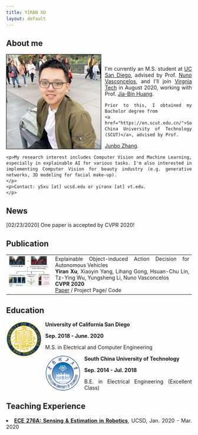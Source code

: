 ```yaml
---
title: YIRAN XU
layout: default
---
```



<div id="about" class="col-md-9" style="text-align:justify">
    <h2>About me</h2>
	<div>
	<img class="pull left" src="images/yiran.JPG" width="256px" alt="" style="float: left; margin-right: 10px; border:1px solid black"><br>
	</div>
	<p>I'm currently an M.S. student at <a
		href="http://www.ece.ucsd.edu/">UC San Diego</a>, advised by Prof. <a
		href="http://www.svcl.ucsd.edu/~nuno/">Nuno Vasconcelos</a>, 
	and I'll join <a href="http://vt.edu/">Virgnia Tech</a> in August 2020, working with Prof. <a 
		href="https://filebox.ece.vt.edu/~jbhuang/">Jia-Bin Huang</a>.
	
	Prior to this, I obtained my Bachelor degree from 
	<a href="https://en.scut.edu.cn/">South China University of Technology (SCUT)</a>, advised by Prof. 
<a href="https://web.stanford.edu/group/sdgc/scholarjbz.html">Junbo Zhang</a>.
	</p>

	<p>My research interest includes Computer Vision and Machine Learning, especially in explainable AI for various tasks. I'm also interested in implementing Computer Vision for beauty industry (e.g. generative networks, 3D modeling for facial make-up).
	</p>
	<p>Contact: y5xu [at] ucsd.edu or yiranx [at] vt.edu.
	</p>
</div>

<div id="news" class='col-md-9' style="text-align:justify">
    <h2>News</h2>
	<p>[02/23/2020] One paper is accepted by CVPR 2020!
	</p>
</div>

<div id="publication" class="col-md-10" style="text-align:justify">
    <h2>Publication</h2>
	<div class="pub">
	    <table width="100%" border="0">
		<tr>
		    <td width="25%" valign="top">
                        <a href="images/xoia.png" class="image"><img src="images/xoia.png" width="300px" alt=""></a>
                    </td>
		    <td width="75%">
                        <div >Explainable Object-induced Action Decision for Autonomous Vehicles</div>
                        <div>
			    <span><b>Yiran Xu</b></span>,
                            <span> Xiaoyin Yang, Lihang Gong, Hsuan-Chu Lin, Tz-Ying Wu, Yungsheng Li, Nuno Vasconcelos</span>
                        </div>
                        <div>
                            <span class="tag"><b>CVPR 2020</b></span>
                            <div>
                                <span class="tag"><a href="https://arxiv.org/abs/2003.09405">Paper</a></span> /
                                <span class="tag"><a >Project Page</a></span>/
				<span class="tag"><a > Code</a></span> 
                            </div>
                        </div>
                    </td>
		</tr>
	    </table>
	</div>
</div>

<div id="education" class="col-md-10" style="text-align:justify">
        <h2>Education</h2>
        <div class="media">
                <span class="pull-left"><img src="./images/ucsd_seal.png"
                                             width="96px" height="96px" style="float: left; margin-right: 10px"/></span>
            <div class="media-body">
                <p><b>University of California San Diego</b></p>
                <span style="font-weight: bold">Sep. 2018 - June. 2020</span>
                <p>M.S. in Electrical and Computer Engineering</p>
            </div>
        </div>
        <div class="media">
                <span class="pull-left"><img src="./images/scut_seal.png"
                                             width="96px" height="96px" style="float: left; margin-right: 10px"/></span>
            <div class="media-body">
                <p><b>South China University of Technology</b></p>
                <span style="font-weight:bold">Sep. 2014 - Jul. 2018</span>
                <p>B.E. in Electrical Engineering (Excellent Class)</p>
            </div>
        </div>
    </div>

<div id="teaching" class="col-md-10" style="text-align:justify">
        <h2>Teaching Experience</h2>
        <li><strong><a href="https://natanaso.github.io/ece276a/">ECE 276A: Sensing & Estimation in Robotics</a></strong>,
	UCSD, Jan. 2020 - Mar. 2020
	</li>
</div>
